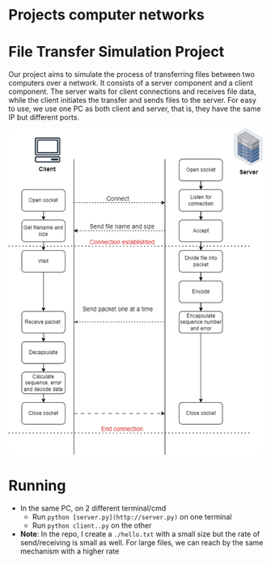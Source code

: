 # Projects computer networks

# File Transfer Simulation Project

Our project aims to simulate the process of transferring files between two computers over a network. It consists of a server component and a client component. The server waits for client connections and receives file data, while the client initiates the transfer and sends files to the server. For easy to use, we use one PC as both client and server, that is, they have the same IP but different ports.

![diagram_exchange.drawio.png](./assets/diagram_exchange.png)

# Running

- In the same PC, on 2 different terminal/cmd
    - Run `python [server.py](http://server.py)` on one terminal
    - Run `python client..py` on the other
- **Note**: In the repo, I create a `./hello.txt` with a small size but the rate of send/receiving is small as well. For large files, we can reach by the same mechanism with a higher rate